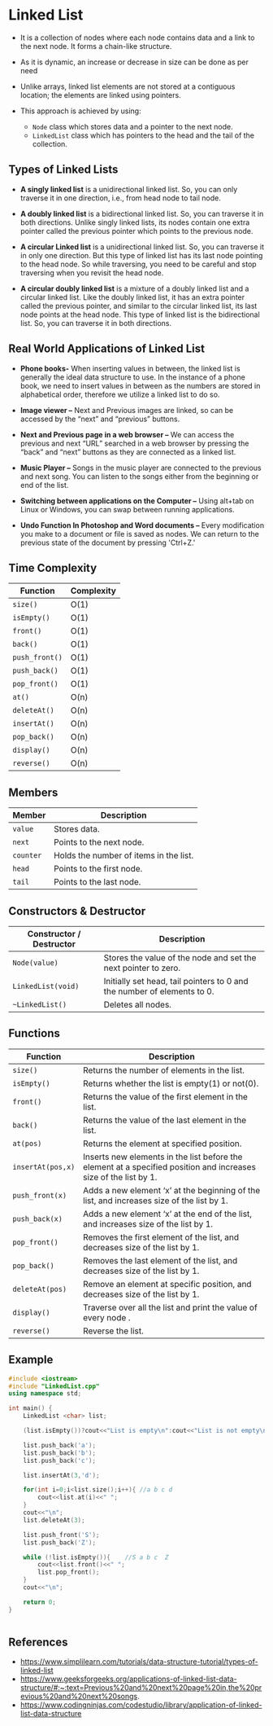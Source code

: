 # Linked List

- It is a collection of nodes where each node contains data and a link to the next node. It forms a chain-like structure.

- As it is dynamic, an increase or decrease in size can be done as per need

- Unlike arrays, linked list elements are not stored at a contiguous location; the elements are linked using pointers.

- This approach is achieved by using:
    - `Node` class which stores data and a pointer to the next node.
    - `LinkedList` class which has pointers to the head and the tail of the collection.


## Types of Linked Lists

- **A singly linked list** is a unidirectional linked list. So, you can only traverse it in one direction, i.e., from head node to tail node.

- **A doubly linked list** is a bidirectional linked list. So, you can traverse it in both directions. Unlike singly linked lists, its nodes contain one extra pointer called the previous pointer which points to the previous node.

- **A circular Linked list** is a unidirectional linked list. So, you can traverse it in only one direction. But this type of linked list has its last node pointing to the head node. So while traversing, you need to be careful and stop traversing when you revisit the head node.

- **A circular doubly linked list** is a mixture of a doubly linked list and a circular linked list. Like the doubly linked list, it has an extra pointer called the previous pointer, and similar to the circular linked list, its last node points at the head node. This type of linked list is the bidirectional list. So, you can traverse it in both directions.


## Real World Applications of Linked List

- **Phone books-** When inserting values in between, the linked list is generally the ideal data structure to use. In the instance of a phone book, we need to insert values in between as the numbers are stored in alphabetical order, therefore we utilize a linked list to do so.
- **Image viewer –** Next and Previous images are linked, so can be accessed by the “next” and “previous” buttons.

- **Next and Previous page in a web browser –** We can access the previous and next “URL” searched in a web browser by pressing the “back” and “next” buttons as they are connected as a linked list.

- **Music Player –** Songs in the music player are connected to the previous and next song. You can listen to the songs either from the beginning or end of the list.

- **Switching between applications on the Computer –** Using alt+tab on Linux or Windows, you can swap between running applications. 

- **Undo Function In Photoshop and Word documents –** Every modification you make to a document or file is saved as nodes. We can return to the previous state of the document by pressing 'Ctrl+Z.'


## Time Complexity

| Function       | Complexity |
|----------------|------------|
| `size()`       |    O(1)    |
| `isEmpty()`      |    O(1)    |
| `front()`      |    O(1)    |
| `back()`       |    O(1)    |
| `push_front()` |    O(1)    |
| `push_back()`  |    O(1)    |
| `pop_front()`  |    O(1)    |
| `at()`         |    O(n)    |
| `deleteAt()`   |    O(n)    |
| `insertAt()`     |    O(n)    |
| `pop_back()`   |    O(n)    |
| `display()`   |    O(n)    |
| `reverse()`   |    O(n)    |



## Members

| Member   | Description |
|----------|-------------|
|`value`    | Stores data. |
|`next`    | Points to the next node. |
|`counter`| Holds the number of items in the list.|
|`head`    | Points to the first node. |
|`tail`    | Points to the last node. |


## Constructors & Destructor

| Constructor / Destructor | Description |
|--------------------------|-------------|
| `Node(value)`            | Stores the value of the node and set the next pointer to zero. |
| `LinkedList(void)`       | Initially set head, tail pointers to 0 and the number of elements to 0. |
| `~LinkedList()`          | Deletes all nodes. |
 

## Functions

| Function       | Description |
|----------------|-------------|
| `size()`       | Returns the number of elements in the list. |
| `isEmpty()`      | Returns whether the list is empty(1) or not(0). |
| `front()`      | Returns the value of the first element in the list.|
| `back()`       | Returns the value of the last element in the list.|
| `at(pos)`      | Returns the element at specified position.|
| `insertAt(pos,x)`| Inserts new elements in the list before the element at a specified position and increases size of the list by 1.|
| `push_front(x)`| Adds a new element ‘x’ at the beginning of the list, and increases size of the list by 1. |
| `push_back(x)` | Adds a new element ‘x’ at the end of the list, and increases size of the list by 1. |
| `pop_front()`  | Removes the first element of the list, and decreases size of the list by 1. |
| `pop_back()`   | Removes the last element of the list, and decreases size of the list by 1.|
|`deleteAt(pos)` | Remove an element at specific position, and decreases size of the list by 1.|
|`display()` | Traverse over all the list and print the value of every node  .|
|`reverse()` | Reverse the list.|



## Example 

```cpp
#include <iostream>
#include "LinkedList.cpp"
using namespace std;

int main() {
    LinkedList <char> list;

    (list.isEmpty())?cout<<"List is empty\n":cout<<"List is not empty\n"; //list is not empty

    list.push_back('a');
    list.push_back('b');
    list.push_back('c');

    list.insertAt(3,'d');

    for(int i=0;i<list.size();i++){ //a b c d
        cout<<list.at(i)<<" ";
    }
    cout<<"\n";
    list.deleteAt(3);

    list.push_front('S');
    list.push_back('Z');

    while (!list.isEmpty()){    //S a b c  Z
        cout<<list.front()<<" ";
        list.pop_front();
    }
    cout<<"\n";

    return 0;
}



```

## References 
- https://www.simplilearn.com/tutorials/data-structure-tutorial/types-of-linked-list
- https://www.geeksforgeeks.org/applications-of-linked-list-data-structure/#:~:text=Previous%20and%20next%20page%20in,the%20previous%20and%20next%20songs.
- https://www.codingninjas.com/codestudio/library/application-of-linked-list-data-structure
